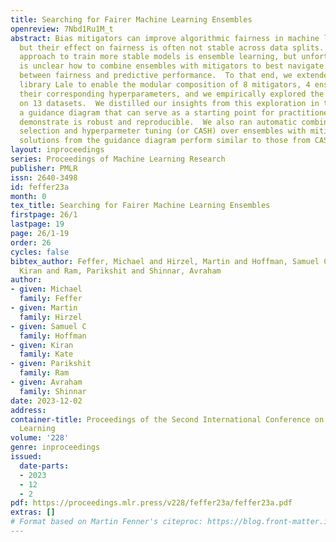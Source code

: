 ```yaml
---
title: Searching for Fairer Machine Learning Ensembles
openreview: 7Nbd1Ru1M_t
abstract: Bias mitigators can improve algorithmic fairness in machine learning models,
  but their effect on fairness is often not stable across data splits.  A popular
  approach to train more stable models is ensemble learning, but unfortunately, it
  is unclear how to combine ensembles with mitigators to best navigate trade-offs
  between fairness and predictive performance.  To that end, we extended the open-source
  library Lale to enable the modular composition of 8 mitigators, 4 ensembles, and
  their corresponding hyperparameters, and we empirically explored the space of configurations
  on 13 datasets.  We distilled our insights from this exploration in the form of
  a guidance diagram that can serve as a starting point for practitioners that we
  demonstrate is robust and reproducible.  We also ran automatic combined algorithm
  selection and hyperparmeter tuning (or CASH) over ensembles with mitigators.  The
  solutions from the guidance diagram perform similar to those from CASH on many datasets.
layout: inproceedings
series: Proceedings of Machine Learning Research
publisher: PMLR
issn: 2640-3498
id: feffer23a
month: 0
tex_title: Searching for Fairer Machine Learning Ensembles
firstpage: 26/1
lastpage: 19
page: 26/1-19
order: 26
cycles: false
bibtex_author: Feffer, Michael and Hirzel, Martin and Hoffman, Samuel C and Kate,
  Kiran and Ram, Parikshit and Shinnar, Avraham
author:
- given: Michael
  family: Feffer
- given: Martin
  family: Hirzel
- given: Samuel C
  family: Hoffman
- given: Kiran
  family: Kate
- given: Parikshit
  family: Ram
- given: Avraham
  family: Shinnar
date: 2023-12-02
address:
container-title: Proceedings of the Second International Conference on Automated Machine
  Learning
volume: '228'
genre: inproceedings
issued:
  date-parts:
  - 2023
  - 12
  - 2
pdf: https://proceedings.mlr.press/v228/feffer23a/feffer23a.pdf
extras: []
# Format based on Martin Fenner's citeproc: https://blog.front-matter.io/posts/citeproc-yaml-for-bibliographies/
---
```


